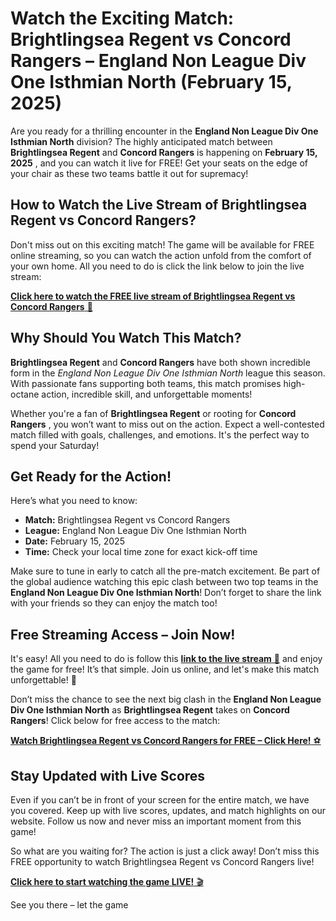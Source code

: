 # Watch the Exciting Match: Brightlingsea Regent vs Concord Rangers – England Non League Div One Isthmian North (February 15, 2025)

Are you ready for a thrilling encounter in the **England Non League Div One Isthmian North** division? The highly anticipated match between **Brightlingsea Regent** and **Concord Rangers** is happening on **February 15, 2025** , and you can watch it live for FREE! Get your seats on the edge of your chair as these two teams battle it out for supremacy!

## How to Watch the Live Stream of Brightlingsea Regent vs Concord Rangers?

Don't miss out on this exciting match! The game will be available for FREE online streaming, so you can watch the action unfold from the comfort of your own home. All you need to do is click the link below to join the live stream:

[**Click here to watch the FREE live stream of Brightlingsea Regent vs Concord Rangers** 🚨](https://tinyurl.com/livestreamfreeo?st=Brightlingsea+Regent+vs+Concord+Rangers&si=ghc)

## Why Should You Watch This Match?

**Brightlingsea Regent** and **Concord Rangers** have both shown incredible form in the _England Non League Div One Isthmian North_ league this season. With passionate fans supporting both teams, this match promises high-octane action, incredible skill, and unforgettable moments!

Whether you're a fan of **Brightlingsea Regent** or rooting for **Concord Rangers** , you won’t want to miss out on the action. Expect a well-contested match filled with goals, challenges, and emotions. It's the perfect way to spend your Saturday!

## Get Ready for the Action!

Here’s what you need to know:

- **Match:** Brightlingsea Regent vs Concord Rangers
- **League:** England Non League Div One Isthmian North
- **Date:** February 15, 2025
- **Time:** Check your local time zone for exact kick-off time

Make sure to tune in early to catch all the pre-match excitement. Be part of the global audience watching this epic clash between two top teams in the **England Non League Div One Isthmian North**! Don’t forget to share the link with your friends so they can enjoy the match too!

## Free Streaming Access – Join Now!

It's easy! All you need to do is follow this [**link to the live stream** 🎥](https://tinyurl.com/livestreamfreeo?st=Brightlingsea+Regent+vs+Concord+Rangers&si=ghc) and enjoy the game for free! It’s that simple. Join us online, and let's make this match unforgettable! 🎉

Don’t miss the chance to see the next big clash in the **England Non League Div One Isthmian North** as **Brightlingsea Regent** takes on **Concord Rangers**! Click below for free access to the match:

[**Watch Brightlingsea Regent vs Concord Rangers for FREE – Click Here!** ⚽](https://tinyurl.com/livestreamfreeo?st=Brightlingsea+Regent+vs+Concord+Rangers&si=ghc)

## Stay Updated with Live Scores

Even if you can’t be in front of your screen for the entire match, we have you covered. Keep up with live scores, updates, and match highlights on our website. Follow us now and never miss an important moment from this game!

So what are you waiting for? The action is just a click away! Don’t miss this FREE opportunity to watch Brightlingsea Regent vs Concord Rangers live!

[**Click here to start watching the game LIVE!** 🎬](https://tinyurl.com/livestreamfreeo?st=Brightlingsea+Regent+vs+Concord+Rangers&si=ghc)

See you there – let the game
